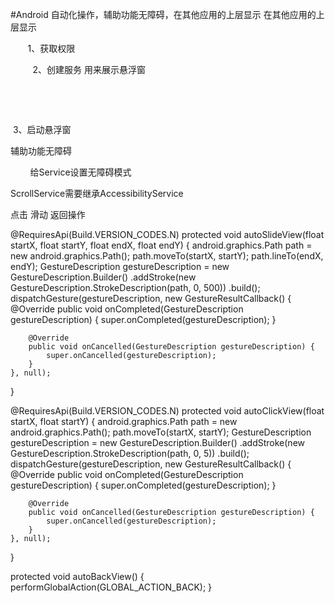 
#Android 自动化操作，辅助功能无障碍，在其他应用的上层显示
​
在其他应用的上层显示

       1、获取权限

<uses-permission android:name="android.permission.SYSTEM_ALERT_WINDOW" />


         2、创建服务 用来展示悬浮窗

                

 

 3、启动悬浮窗



辅助功能无障碍

<uses-permission android:name="android.permission.FOREGROUND_SERVICE" />
        给Service设置无障碍模式

<service
    android:name=".services.ScrollService"
    android:permission="android.permission.BIND_ACCESSIBILITY_SERVICE">
    <intent-filter>
        <action android:name="android.accessibilityservice.AccessibilityService" />
    </intent-filter>
    <meta-data
        android:name="android.accessibilityservice"
        android:resource="@xml/accessibility" />
</service>
ScrollService需要继承AccessibilityService

点击 滑动 返回操作

@RequiresApi(Build.VERSION_CODES.N)
protected void autoSlideView(float startX, float startY, float endX, float endY) {
    android.graphics.Path path = new android.graphics.Path();
    path.moveTo(startX, startY);
    path.lineTo(endX, endY);
    GestureDescription gestureDescription = new GestureDescription.Builder()
            .addStroke(new GestureDescription.StrokeDescription(path, 0, 500))
            .build();
    dispatchGesture(gestureDescription, new GestureResultCallback() {
        @Override
        public void onCompleted(GestureDescription gestureDescription) {
            super.onCompleted(gestureDescription);
        }

        @Override
        public void onCancelled(GestureDescription gestureDescription) {
            super.onCancelled(gestureDescription);
        }
    }, null);
}

@RequiresApi(Build.VERSION_CODES.N)
protected void autoClickView(float startX, float startY) {
    android.graphics.Path path = new android.graphics.Path();
    path.moveTo(startX, startY);
    GestureDescription gestureDescription = new GestureDescription.Builder()
            .addStroke(new GestureDescription.StrokeDescription(path, 0, 5))
            .build();
    dispatchGesture(gestureDescription, new GestureResultCallback() {
        @Override
        public void onCompleted(GestureDescription gestureDescription) {
            super.onCompleted(gestureDescription);
        }

        @Override
        public void onCancelled(GestureDescription gestureDescription) {
            super.onCancelled(gestureDescription);
        }
    }, null);
}

protected void autoBackView() {
    performGlobalAction(GLOBAL_ACTION_BACK);
}
​
